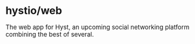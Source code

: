 # hystio/web
<big>The web app for Hyst, an upcoming social networking platform combining the best of several.</big>